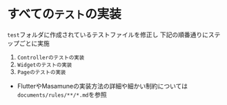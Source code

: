 # すべての`テスト`の実装

`test`フォルダに作成されているテストファイルを修正し
下記の順番通りにステップごとに実施

1. `Controllerのテストの実装`
2. `Widgetのテストの実装`
3. `Pageのテストの実装`

- FlutterやMasamuneの実装方法の詳細や細かい制約については`documents/rules/**/*.md`を参照
